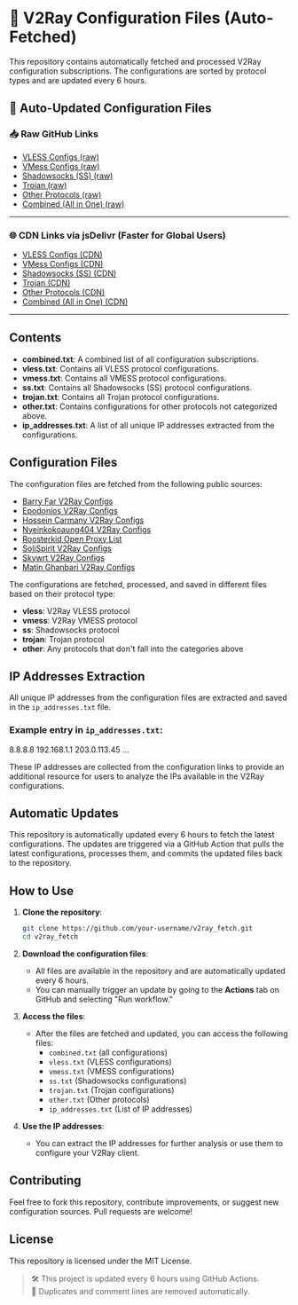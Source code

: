 # 🔗 V2Ray Configuration Files (Auto-Fetched)

This repository contains automatically fetched and processed V2Ray configuration subscriptions. The configurations are sorted by protocol types and are updated every 6 hours.

## 🚀 Auto-Updated Configuration Files

### 📥 Raw GitHub Links

- [VLESS Configs (raw)](https://raw.githubusercontent.com/azatabd/v2ray_fetch/main/vless.txt)
- [VMess Configs (raw)](https://raw.githubusercontent.com/azatabd/v2ray_fetch/main/vmess.txt)
- [Shadowsocks (SS) (raw)](https://raw.githubusercontent.com/azatabd/v2ray_fetch/main/ss.txt)
- [Trojan (raw)](https://raw.githubusercontent.com/azatabd/v2ray_fetch/main/trojan.txt)
- [Other Protocols (raw)](https://raw.githubusercontent.com/azatabd/v2ray_fetch/main/other.txt)
- [Combined (All in One) (raw)](https://raw.githubusercontent.com/azatabd/v2ray_fetch/main/combined.txt)

---

### 🌐 CDN Links via jsDelivr (Faster for Global Users)

- [VLESS Configs (CDN)](https://cdn.jsdelivr.net/gh/azatabd/v2ray_fetch@main/vless.txt)
- [VMess Configs (CDN)](https://cdn.jsdelivr.net/gh/azatabd/v2ray_fetch@main/vmess.txt)
- [Shadowsocks (SS) (CDN)](https://cdn.jsdelivr.net/gh/azatabd/v2ray_fetch@main/ss.txt)
- [Trojan (CDN)](https://cdn.jsdelivr.net/gh/azatabd/v2ray_fetch@main/trojan.txt)
- [Other Protocols (CDN)](https://cdn.jsdelivr.net/gh/azatabd/v2ray_fetch@main/other.txt)
- [Combined (All in One) (CDN)](https://cdn.jsdelivr.net/gh/azatabd/v2ray_fetch@main/combined.txt)

---
## Contents

- **combined.txt**: A combined list of all configuration subscriptions.
- **vless.txt**: Contains all VLESS protocol configurations.
- **vmess.txt**: Contains all VMESS protocol configurations.
- **ss.txt**: Contains all Shadowsocks (SS) protocol configurations.
- **trojan.txt**: Contains all Trojan protocol configurations.
- **other.txt**: Contains configurations for other protocols not categorized above.
- **ip_addresses.txt**: A list of all unique IP addresses extracted from the configurations.

## Configuration Files

The configuration files are fetched from the following public sources:

- [Barry Far V2Ray Configs](https://raw.githubusercontent.com/barry-far/V2ray-Configs/main/Sub1.txt)
- [Epodonios V2Ray Configs](https://raw.githubusercontent.com/Epodonios/v2ray-configs/main/All_Configs_Sub.txt)
- [Hossein Carmany V2Ray Configs](https://raw.githubusercontent.com/hosseincarmany/v2ray-configs/main/All_Configs_Sub.txt)
- [Nyeinkokoaung404 V2Ray Configs](https://raw.githubusercontent.com/nyeinkokoaung404/V2ray-Configs/main/All_Configs_Sub.txt)
- [Roosterkid Open Proxy List](https://raw.githubusercontent.com/roosterkid/openproxylist/main/V2RAY_RAW.txt)
- [SoliSpirit V2Ray Configs](https://raw.githubusercontent.com/SoliSpirit/v2ray-configs/main/all_configs.txt)
- [Skywrt V2Ray Configs](https://raw.githubusercontent.com/skywrt/v2ray-configs/main/All_Configs_Sub.txt)
- [Matin Ghanbari V2Ray Configs](https://raw.githubusercontent.com/MatinGhanbari/v2ray-configs/main/subscriptions/v2ray/all_sub.txt)

The configurations are fetched, processed, and saved in different files based on their protocol type:
- **vless**: V2Ray VLESS protocol
- **vmess**: V2Ray VMESS protocol
- **ss**: Shadowsocks protocol
- **trojan**: Trojan protocol
- **other**: Any protocols that don't fall into the categories above

## IP Addresses Extraction

All unique IP addresses from the configuration files are extracted and saved in the `ip_addresses.txt` file.

### Example entry in `ip_addresses.txt`:
8.8.8.8
192.168.1.1
203.0.113.45
...

These IP addresses are collected from the configuration links to provide an additional resource for users to analyze the IPs available in the V2Ray configurations.

## Automatic Updates

This repository is automatically updated every 6 hours to fetch the latest configurations. The updates are triggered via a GitHub Action that pulls the latest configurations, processes them, and commits the updated files back to the repository.

## How to Use

1. **Clone the repository**:
    ```bash
    git clone https://github.com/your-username/v2ray_fetch.git
    cd v2ray_fetch
    ```

2. **Download the configuration files**:
    - All files are available in the repository and are automatically updated every 6 hours.
    - You can manually trigger an update by going to the **Actions** tab on GitHub and selecting "Run workflow."

3. **Access the files**:
    - After the files are fetched and updated, you can access the following files:
      - `combined.txt` (all configurations)
      - `vless.txt` (VLESS configurations)
      - `vmess.txt` (VMESS configurations)
      - `ss.txt` (Shadowsocks configurations)
      - `trojan.txt` (Trojan configurations)
      - `other.txt` (Other protocols)
      - `ip_addresses.txt` (List of IP addresses)

4. **Use the IP addresses**:
    - You can extract the IP addresses for further analysis or use them to configure your V2Ray client.

## Contributing

Feel free to fork this repository, contribute improvements, or suggest new configuration sources. Pull requests are welcome!

## License

This repository is licensed under the MIT License.

> 🛠️ This project is updated every 6 hours using GitHub Actions.  
> 🔁 Duplicates and comment lines are removed automatically.
